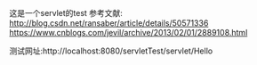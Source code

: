这是一个servlet的test
参考文献:
http://blog.csdn.net/ransaber/article/details/50571336
https://www.cnblogs.com/jevil/archive/2013/02/01/2889108.html

测试网址:http://localhost:8080/servletTest/servlet/Hello